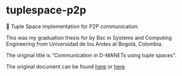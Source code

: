 # tuplespace-p2p
:tophat: Tuple Space implementation for P2P communication.

This was my graduation thesis for by Bsc in Systems and Computing Engineering from Universidad de los Andes at Bogotá, Colombia.

The original title is "Communication in D-MANETs using tuple spaces".

The original document can be found [here](https://github.com/jcbages/tuplespace-p2p/blob/8dd1bf899fe8115ede56ea0c8a545a52b42899e4/thesis.pdf) or [here](https://repositorio.uniandes.edu.co/handle/1992/45226).
